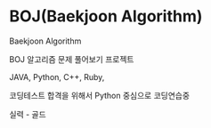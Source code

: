 # BOJ(Baekjoon Algorithm)
Baekjoon Algorithm 

BOJ 알고리즘 문제 풀어보기 프로젝트

JAVA, Python, C++, Ruby,

코딩테스트 합격을 위해서 Python 중심으로 코딩연습중

실력 - 골드
